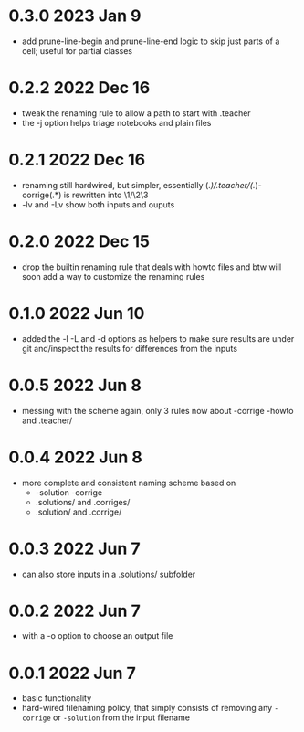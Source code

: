 # 0.3.0 2023 Jan 9

* add prune-line-begin and prune-line-end logic
  to skip just parts of a cell; useful for partial classes

# 0.2.2 2022 Dec 16

* tweak the renaming rule to allow a path to start with .teacher
* the -j option helps triage notebooks and plain files

# 0.2.1 2022 Dec 16

* renaming still hardwired, but simpler, essentially
  (.*)/.teacher/(.*)-corrige(.*) is rewritten into \1/\2\3
* -lv and -Lv show both inputs and ouputs

# 0.2.0 2022 Dec 15

* drop the builtin renaming rule that deals with howto files
  and btw will soon add a way to customize the renaming rules

# 0.1.0 2022 Jun 10

* added the -l -L and -d options
  as helpers to make sure results are under git
  and/inspect the results for differences from the inputs

# 0.0.5 2022 Jun 8

* messing with the scheme again, only 3 rules now
  about -corrige -howto and .teacher/

# 0.0.4 2022 Jun 8

* more complete and consistent naming scheme based on
  * -solution -corrige
  * .solutions/ and .corriges/
  * .solution/ and .corrige/

# 0.0.3 2022 Jun 7

* can also store inputs in a .solutions/ subfolder

# 0.0.2 2022 Jun 7

* with a -o option to choose an output file

# 0.0.1 2022 Jun 7

* basic functionality
* hard-wired filenaming policy, that simply consists of removing
  any `-corrige` or `-solution` from the input filename
